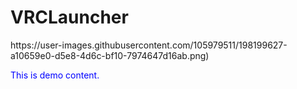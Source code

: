 <!DOCTYPE html>
<html>
   <head>
   </head>
   <body>
      <h1>VRCLauncher</h1>
      https://user-images.githubusercontent.com/105979511/198199627-a10659e0-d5e8-4d6c-bf10-7974647d16ab.png)<br/>
      <p style="color:blue">This is demo content.</p>
   </body>
</html>
